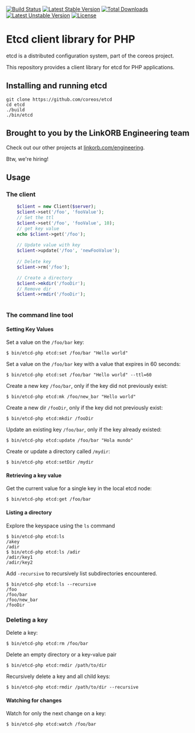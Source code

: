 [![Build Status](https://travis-ci.org/linkorb/etcd-php.png?branch=master)](https://travis-ci.org/linkorb/etcd-php)
[![Latest Stable Version](https://poser.pugx.org/linkorb/etcd-php/v/stable.png)](https://packagist.org/packages/linkorb/etcd-php)
[![Total Downloads](https://poser.pugx.org/linkorb/etcd-php/downloads.png)](https://packagist.org/packages/linkorb/etcd-php)
[![Latest Unstable Version](https://poser.pugx.org/linkorb/etcd-php/v/unstable.png)](https://packagist.org/packages/linkorb/etcd-php) 
[![License](https://poser.pugx.org/linkorb/etcd-php/license.png)](https://packagist.org/packages/linkorb/etcd-php)

# Etcd client library for PHP

etcd is a distributed configuration system, part of the coreos project.

This repository provides a client library for etcd for PHP applications.

## Installing and running etcd

    git clone https://github.com/coreos/etcd
    cd etcd
    ./build
    ./bin/etcd
    

## Brought to you by the LinkORB Engineering team

Check out our other projects at [linkorb.com/engineering](http://www.linkorb.com/engineering).

Btw, we're hiring!


## Usage

### The client

```php
    $client = new Client($server);
    $client->set('/foo', 'fooValue');
    // Set the ttl
    $client->set('/foo', 'fooValue', 10);
    // get key value
    echo $client->get('/foo');
    
    // Update value with key
    $client->update('/foo', 'newFooValue');
    
    // Delete key
    $client->rm('/foo');

    // Create a directory
    $client->mkdir('/fooDir');
    // Remove dir
    $client->rmdir('/fooDir');
    
```

### The command line tool

#### Setting Key Values

Set a value on the `/foo/bar` key:

```
$ bin/etcd-php etcd:set /foo/bar "Hello world"
```

Set a value on the `/foo/bar` key with a value that expires in 60 seconds:

```
$ bin/etcd-php etcd:set /foo/bar "Hello world" --ttl=60
```

Create a new key `/foo/bar`, only if the key did not previously exist:

```
$ bin/etcd-php etcd:mk /foo/new_bar "Hello world"
```

Create a new dir `/fooDir`, only if the key did not previously exist:

```
$ bin/etcd-php etcd:mkdir /fooDir
```

Update an existing key `/foo/bar`, only if the key already existed:

```
$ bin/etcd-php etcd:update /foo/bar "Hola mundo"
```

Create or update a directory called `/mydir`:

```
$ bin/etcd-php etcd:setDir /mydir
```


#### Retrieving a key value

Get the current value for a single key in the local etcd node:

```
$ bin/etcd-php etcd:get /foo/bar
```

#### Listing a directory

Explore the keyspace using the `ls` command

```
$ bin/etcd-php etcd:ls
/akey
/adir
$ bin/etcd-php etcd:ls /adir
/adir/key1
/adir/key2
```

Add `-recursive` to recursively list subdirectories encountered.

```
$ bin/etcd-php etcd:ls --recursive
/foo
/foo/bar
/foo/new_bar
/fooDir
```


### Deleting a key

Delete a key:

```
$ bin/etcd-php etcd:rm /foo/bar
```

Delete an empty directory or a key-value pair

```
$ bin/etcd-php etcd:rmdir /path/to/dir 
```

Recursively delete a key and all child keys:

```
$ bin/etcd-php etcd:rmdir /path/to/dir --recursive
```

#### Watching for changes

Watch for only the next change on a key:

```
$ bin/etcd-php etcd:watch /foo/bar
```
